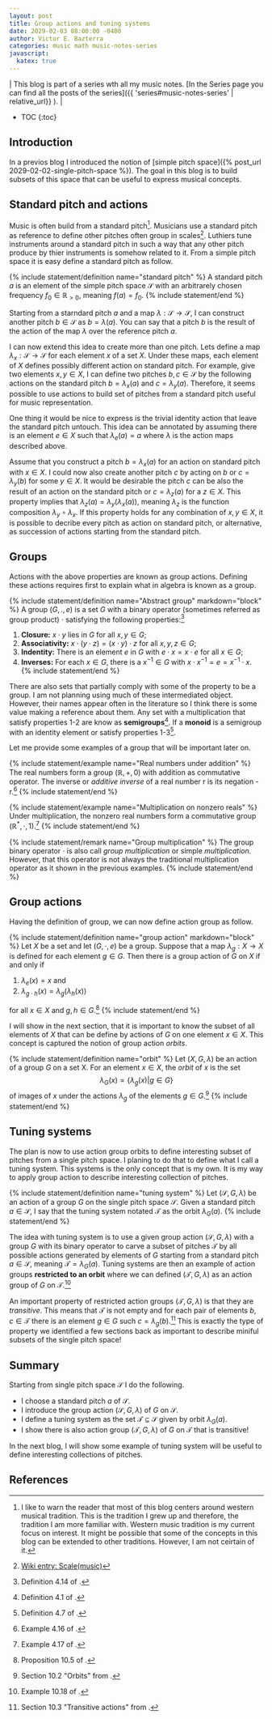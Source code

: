 ```yaml
---
layout: post
title: Group actions and tuning systems
date: 2029-02-03 08:00:00 -0400
author: Victor E. Bazterra
categories: music math music-notes-series
javascript:
  katex: true
---
```


| This blog is part of a series wth all my music notes. [In the Series page you can find all the posts of the series]({{ 'series#music-notes-series' | relative_url}} ). |

* TOC
{:toc}

## Introduction

In a previos blog I introduced the notion of [simple pitch space]({% post_url 2029-02-02-single-pitch-space %}). The goal in this blog is to build subsets of this space that can be useful to express musical concepts.

## Standard pitch and actions

Music is often build from a standard pitch[^1]. Musicians use a standard pitch as reference to define other pitches often group in scales[^2]. Luthiers tune instruments around a standard pitch in such a way that any other pitch produce by thier instruments is somehow related to it. From a simple pitch space it is easy define a standard pitch as follow.

{% include statement/definition name="standard pitch" %}
A standard pitch $a$ is an element of the simple pitch space $\mathcal{S}$ with an arbitrarely chosen frequency $f_0 \in \mathbb{R}_{>0}$, meaning $f(a) = f_0$.
{% include statement/end %}

Starting from a starndard pitch $a$ and a map $\lambda : \mathcal{S} \rightarrow \mathcal{S}$, I can construct another pitch $b \in \mathcal{S}$ as $b = \lambda(a)$. You can say that a pitch $b$ is the result of the action of the map $\lambda$ over the reference pitch $a$.

I can now extend this idea to create more than one pitch. Lets define a map $\lambda_x : \mathcal{S} \rightarrow \mathcal{S}$ for each element $x$ of a set $X$. Under these maps, each element of $X$ defines possibly different action on standard pitch. For example, give two elements $x, y \in X$, I can define two pitches $b, c \in \mathcal{S}$ by the following actions on the standard pitch $b = \lambda_x(a)$ and $c = \lambda_y(a)$. Therefore, it seems possible to use actions to build set of pitches from a standard pitch useful for music representation.

One thing it would be nice to express is the trivial identity action that leave the standard pitch untouch. This idea can be annotated by assuming there is an element $e \in X$ such that $\lambda_e(a) = a$ where $\lambda$ is the action maps described above.

Assume that you construct a pitch $b = \lambda_x(a)$ for an action on standard pitch with $x \in X$. I could now also create another pitch $c$ by acting on $b$ or $c = \lambda_y(b)$ for some $y \in X$. It would be desirable the pitch $c$ can be also the result of an action on the standard pitch or $c = \lambda_z(a)$ for a $z \in X$. This property implies that $\lambda_z(a) = \lambda_y(\lambda_x(a))$, meaning $\lambda_z$ is the function composition $\lambda_y \circ \lambda_x$. If this property holds for any combination of $x, y \in X$, it is possible to decribe every pitch as action on standard pitch, or alternative, as succession of actions starting from the standard pitch.

## Groups

Actions with the above properties are known as group actions. Defining these actions requires first to explain what in algebra is known as a group.

{% include statement/definition name="Abstract group" markdown="block" %}
A group $(G, ., e)$ is a set $G$ with a binary operator (sometimes referred as group product) $\cdot$ satisfying the following properties:[^4]
1. **Closure:** $x \cdot y$ lies in $G$ for all $x, y \in G$;
2. **Associativity:** $x \cdot (y \cdot z) = (x \cdot y) \cdot z$ for all $x, y, z \in G$;
3. **Indentity:** There is an element $e$ in $G$ with $e \cdot x = x \cdot e$ for all $x \in G$;
4. **Inverses:** For each $x \in G$, there is a $x^{-1} \in G$ with $x \cdot x^{-1} = e = x^{-1} \cdot x$.
{% include statement/end %}

There are also sets that partially comply with some of the property to be a group. I am not planning using much of these intermediated object. However, their names appear often in the literature so I think there is some value making a reference about them. Any set with a multiplication that satisfy properties 1-2 are know as **semigroups**[^5]. If a **monoid** is a semigroup with an identity element or satisfy properties 1-3[^6].

Let me provide some examples of a group that will be important later on.

{% include statement/example name="Real numbers under addition" %}
The real numbers form a group $(\mathbb{R}, +, 0)$ with addition as commutative operator. The inverse or *additive inverse* of a real number r is its negation -r.[^7]
{% include statement/end %}

{% include statement/example name="Multiplication on nonzero reals" %}
Under multiplication, the nonzero real numbers form a commutative group $(\mathbb{R}^{*}, \cdot, 1)$.[^8]
{% include statement/end %}

{% include statement/remark name="Group multiplication" %}
The group binary operator $\cdot$ is also call *group multiplication* or simple *multiplication*. However, that this operator is not always the traditional multiplication operator as it shown in the previous examples.
{% include statement/end %}

## Group actions

Having the definition of group, we can now define action group as follow.

{% include statement/definition name="group action" markdown="block" %}
Let $X$ be a set and let $(G, \cdot, e)$ be a group. Suppose that a map $\lambda_g: X \rightarrow X$ is defined for each element $g \in G$. Then there is a group action of $G$ on $X$ if and only if

1. $\lambda_e(x) = x$ and
2. $\lambda_{g \cdot h}(x) = \lambda_g(\lambda_h(x))$

for all $x  \in X$ and $g, h \in G$.[^9]
{% include statement/end %}

I will show in the next section, that it is important to know the subset of all elements of $X$ that can be define by actions of $G$ on one element $x \in X$. This concept is captured the notion of group action *orbits*.

{% include statement/definition name="orbit" %}
Let $(X, G, \lambda)$ be an action of a group $G$ on a set X. For an element $x \in X$, the *orbit* of $x$ is the set
$$
\lambda_G(x) = \big\lbrace \lambda_g(x) \vert g \in G \big\rbrace
$$
of images of $x$ under the actions $\lambda_g$ of the elements $g \in G$.[^10]
{% include statement/end %}

## Tuning systems

The plan is now to use action group orbits to define interesting subset of pitches from a single pitch space. I planing to do that to define what I call a tuning system. This systems is the only concept that is my own. It is my way to apply group action to describe interesting collection of pitches.

{% include statement/definition name="tuning system" %}
Let $(\mathcal{S}, G, \lambda)$ be an action of a group $G$ on the single pitch space $\mathcal{S}$. Given a standard pitch $a \in \mathcal{S}$, I say that the tuning system notated $\mathcal{T}$ as the orbit $\lambda_G(a)$.
{% include statement/end %}

The idea with tuning system is to use a given group action $(\mathcal{S}, G, \lambda)$ with a group $G$ with  its binary operator to carve a subset of pitches $\mathcal{T}$ by all possible actions generated by elements of $G$ starting from a standard pitch $a \in \mathcal{S}$, meaning $\mathcal{T} = \lambda_G(a)$. Tuning systems are then an example of action groups **restricted to an orbit** where we can defined $(\mathcal{T}, G, \lambda)$ as an action group of $G$ on $\mathcal{T}$.[^11]

An important property of restricted action groups $(\mathcal{T}, G, \lambda)$ is that they are *transitive*. This means that $\mathcal{T}$ is not empty and for each pair of elements $b, c \in \mathcal{T}$ there is an element $g \in G$ such $c = \lambda_g(b)$.[^12] This is exactly the type of property we identified a few sections back as important to describe miniful subsets of the single pitch space!

## Summary

Starting from single pitch space $\mathcal{S}$ I do the following.

* I choose a standard pitch $a$ of $\mathcal{S}$.
* I introduce the group action $(\mathcal{S}, G, \lambda)$ of $G$ on $\mathcal{S}$.
* I define a tuning system as the set $\mathcal{T} \subseteq \mathcal{S}$ given by orbit $\lambda_G(a)$.
* I show there is also action group $(\mathcal{T}, G, \lambda)$ of $G$ on $\mathcal{T}$ that is transitive!

In the next blog, I will show some example of tuning system will be useful to define interesting collections of pitches.

## References

[^1]: I like to warn the reader that most of this blog centers around western musical tradition. This is the tradition I grew up and therefore, the tradition I am more familiar with. Western music tradition is my current focus on interest. It might be possible that some of the concepts in this blog can be extended to other traditions. However, I am not ceirtain of it.
[^2]: [Wiki entry: Scale(music)](https://en.wikipedia.org/wiki/Pitch_(music))
[^3]: Smith, Jonathan DH. Introduction to abstract algebra. Vol. 31. CRC Press, 2015.
[^4]: Definition 4.14 of [^3].
[^5]: Definition 4.1 of [^3].
[^6]: Definition 4.7 of [^3].
[^7]: Example 4.16 of [^3].
[^8]: Example 4.17 of [^3].
[^9]: Proposition 10.5 of [^3].
[^10]: Section 10.2 "Orbits" from [^3].
[^11]: Example 10.18 of [^3].
[^12]: Section 10.3 "Transitive actions" from [^3].